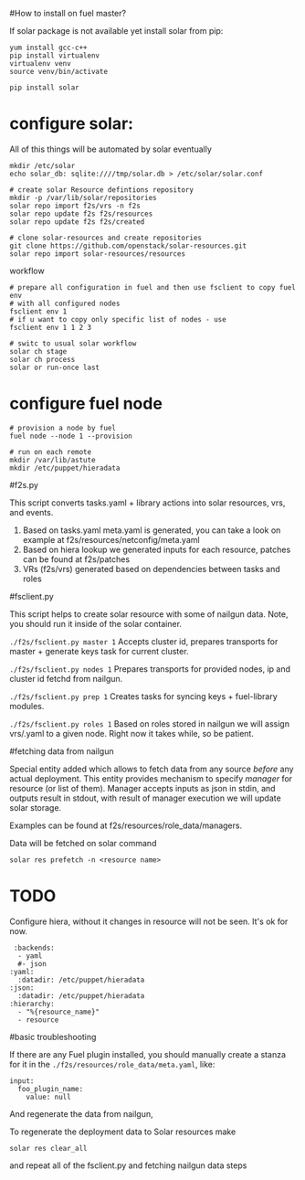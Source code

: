 #How to install on fuel master?

If solar package is not available yet install solar from pip:

```
yum install gcc-c++
pip install virtualenv
virtualenv venv
source venv/bin/activate

pip install solar
```

# configure solar:
All of this things will be automated by solar eventually

```
mkdir /etc/solar
echo solar_db: sqlite:////tmp/solar.db > /etc/solar/solar.conf

# create solar Resource defintions repository
mkdir -p /var/lib/solar/repositories
solar repo import f2s/vrs -n f2s
solar repo update f2s f2s/resources
solar repo update f2s f2s/created

# clone solar-resources and create repositories
git clone https://github.com/openstack/solar-resources.git
solar repo import solar-resources/resources
```

workflow
```
# prepare all configuration in fuel and then use fsclient to copy fuel env
# with all configured nodes
fsclient env 1
# if u want to copy only specific list of nodes - use
fsclient env 1 1 2 3

# switc to usual solar workflow
solar ch stage
solar ch process
solar or run-once last
```

# configure fuel node

```
# provision a node by fuel
fuel node --node 1 --provision

# run on each remote
mkdir /var/lib/astute
mkdir /etc/puppet/hieradata
```

#f2s.py

This script converts tasks.yaml + library actions into solar resources,
vrs, and events.

1. Based on tasks.yaml meta.yaml is generated, you can take a look on example
at f2s/resources/netconfig/meta.yaml
2. Based on hiera lookup we generated inputs for each resource, patches can be
found at f2s/patches
3. VRs (f2s/vrs) generated based on dependencies between tasks and roles

#fsclient.py

This script helps to create solar resource with some of nailgun data.
Note, you should run it inside of the solar container.

`./f2s/fsclient.py master 1`
Accepts cluster id, prepares transports for master + generate keys task
for current cluster.

`./f2s/fsclient.py nodes 1`
Prepares transports for provided nodes, ip and cluster id fetchd from nailgun.

`./f2s/fsclient.py prep 1`
Creates tasks for syncing keys + fuel-library modules.

`./f2s/fsclient.py roles 1`
Based on roles stored in nailgun we will assign vrs/<role>.yaml to a given
node. Right now it takes while, so be patient.

#fetching data from nailgun

Special entity added which allows to fetch data from any source
*before* any actual deployment.
This entity provides mechanism to specify *manager* for resource (or list of them).
Manager accepts inputs as json in stdin, and outputs result in stdout,
with result of manager execution we will update solar storage.

Examples can be found at f2s/resources/role_data/managers.

Data will be fetched on solar command

`solar res prefetch -n <resource name>`

# TODO

Configure hiera, without it changes in resource will not be seen. It's ok for now.
```
 :backends:
  - yaml
  #- json
:yaml:
  :datadir: /etc/puppet/hieradata
:json:
  :datadir: /etc/puppet/hieradata
:hierarchy:
  - "%{resource_name}"
  - resource
```


#basic troubleshooting

If there are any Fuel plugin installed, you should manually
create a stanza for it in the `./f2s/resources/role_data/meta.yaml`,
like:
```
input:
  foo_plugin_name:
    value: null
```

And regenerate the data from nailgun,

To regenerate the deployment data to Solar resources make
```
solar res clear_all
```

and repeat all of the fsclient.py and fetching nailgun data steps
